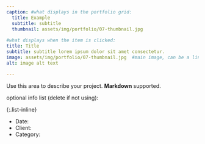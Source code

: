 ```yaml
---
caption: #what displays in the portfolio grid:
  title: Example
  subtitle: subtitle
  thumbnail: assets/img/portfolio/07-thumbnail.jpg
  
#what displays when the item is clicked:
title: Title
subtitle: subtitle lorem ipsum dolor sit amet consectetur.
image: assets/img/portfolio/07-thumbnail.jpg  #main image, can be a link or a file in assets/img/portfolio
alt: image alt text

---
```

Use this area to describe your project. **Markdown** supported.

optional info list (delete if not using):

{:.list-inline} 
- Date: 
- Client: 
- Category: 

